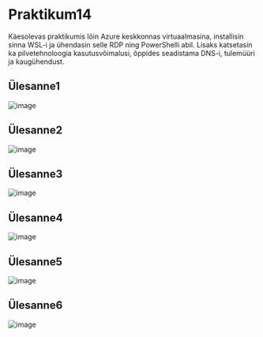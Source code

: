 # Praktikum14
Käesolevas praktikumis lõin Azure keskkonnas virtuaalmasina, installisin sinna WSL-i ja ühendasin selle RDP ning PowerShelli abil. Lisaks katsetasin ka pilvetehnoloogia kasutusvõimalusi, õppides seadistama DNS-i, tulemüüri ja kaugühendust.<br>
## Ülesanne1
![image](https://github.com/user-attachments/assets/6059e241-00a9-48c5-8967-76bee8bc9c70) <br>

## Ülesanne2
![image](https://github.com/user-attachments/assets/b8527ab9-0a91-4d0b-959c-3be18dbc899e) <br>

## Ülesanne3
![image](https://github.com/user-attachments/assets/ad84b42b-06cf-4e4b-9d28-738f39b11529) <br>

## Ülesanne4
![image](https://github.com/user-attachments/assets/c3238076-a495-4c1c-a2c8-0c339d9daeb7) <br>

## Ülesanne5
![image](https://github.com/user-attachments/assets/b8b055b8-0b3d-4a08-a75f-4e35d3a4577f) <br>

## Ülesanne6
![image](https://github.com/user-attachments/assets/958ee1d5-436b-4480-8044-ea7801c47de9)



